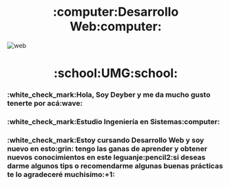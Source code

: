 <h1 align="center">:computer:Desarrollo Web:computer:</h1></center>

![web](https://user-images.githubusercontent.com/53123654/179339644-66693c28-8013-4854-bc24-bdd3378a6209.gif)

<h1 align="center">:school:UMG:school:</h1>

<h3>:white_check_mark:Hola, Soy Deyber y me da mucho gusto tenerte por acá:wave:<h3>
<h3>:white_check_mark:Estudio Ingeniería en Sistemas:computer:<h3>
<h3>:white_check_mark:Estoy cursando Desarrollo Web y soy nuevo en esto:grin: tengo las ganas de aprender y obtener nuevos conocimientos en este leguanje:pencil2:si deseas darme algunos tips o recomendarme algunas buenas prácticas te lo agradeceré muchisímo:+1:<h3>


